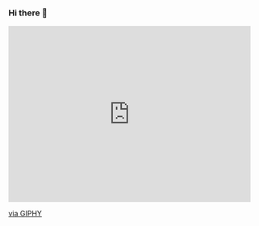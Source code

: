 ### Hi there 👋

<!--
**hoatuyet423/hoatuyet423** is a ✨ _special_ ✨ repository because its `README.md` (this file) appears on your GitHub profile.

Here are some ideas to get you started:

- 🔭 I’m currently working on ...
- 🌱 I’m currently learning ...
- 👯 I’m looking to collaborate on ...
- 🤔 I’m looking for help with ...
- 💬 Ask me about ...
- 📫 How to reach me: ...
- 😄 Pronouns: ...
- ⚡ Fun fact: ...
-->


<iframe src="https://giphy.com/embed/bcKmIWkUMCjVm" width="480" height="349" frameBorder="0" class="giphy-embed" allowFullScreen></iframe><p><a href="https://giphy.com/gifs/animated-hello-waving-bcKmIWkUMCjVm">via GIPHY</a></p>

